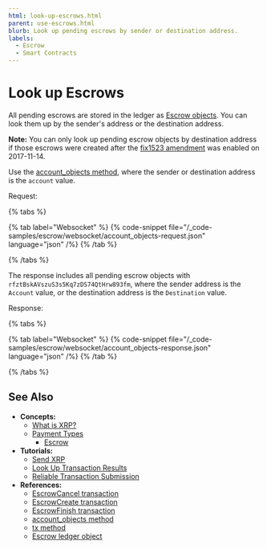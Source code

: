```yaml
---
html: look-up-escrows.html
parent: use-escrows.html
blurb: Look up pending escrows by sender or destination address.
labels:
  - Escrow
  - Smart Contracts
---
```

# Look up Escrows

All pending escrows are stored in the ledger as [Escrow objects](../../../concepts/payment-types/escrow.md). You can look them up by the sender's address or the destination address.

**Note:** You can only look up pending escrow objects by destination address if those escrows were created after the [fix1523 amendment](known-amendments.html#fix1523) was enabled on 2017-11-14.

Use the [account_objects method](../../../references/http-websocket-apis/public-api-methods/account-methods/account_objects.md), where the sender or destination address is the `account` value.

Request:

{% tabs %}

{% tab label="Websocket" %}
{% code-snippet file="/_code-samples/escrow/websocket/account_objects-request.json" language="json" /%}
{% /tab %}

{% /tabs %}

The response includes all pending escrow objects with `rfztBskAVszuS3s5Kq7zDS74QtHrw893fm`, where the sender address is the `Account` value, or the destination address is the `Destination` value.

Response:

{% tabs %}

{% tab label="Websocket" %}
{% code-snippet file="/_code-samples/escrow/websocket/account_objects-response.json" language="json" /%}
{% /tab %}

{% /tabs %}



## See Also

- **Concepts:**
    - [What is XRP?](../../../introduction/what-is-xrp.md)
    - [Payment Types](../../../concepts/payment-types/index.md)
        - [Escrow](../../../concepts/payment-types/escrow.md)
- **Tutorials:**
    - [Send XRP](../../get-started/send-xrp.md)
    - [Look Up Transaction Results](../../../concepts/transactions/finality-of-results/look-up-transaction-results.md)
    - [Reliable Transaction Submission](../../../concepts/transactions/reliable-transaction-submission.md)
- **References:**
    - [EscrowCancel transaction](../../../references/protocol/transactions/types/escrowcancel.md)
    - [EscrowCreate transaction](../../../references/protocol/transactions/types/escrowcreate.md)
    - [EscrowFinish transaction](../../../references/protocol/transactions/types/escrowfinish.md)
    - [account_objects method](../../../references/http-websocket-apis/public-api-methods/account-methods/account_objects.md)
    - [tx method](../../../references/http-websocket-apis/public-api-methods/transaction-methods/tx.md)
    - [Escrow ledger object](../../../references/protocol/ledger-data/ledger-entry-types/escrow.md)
